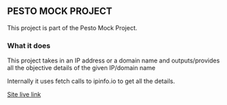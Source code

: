 ## PESTO MOCK PROJECT

This project is part of the Pesto Mock Project. 

### What it does 

This project takes in an IP address or a domain name and outputs/provides all the objective details of the given IP/domain name

Internally it uses fetch calls to ipinfo.io to get all the details. 

[Site live link](https://ip-address-tracker-rajarshi.netlify.app/)
